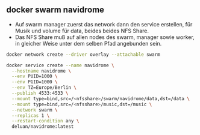 ## docker swarm navidrome

- Auf swarm manager zuerst das network dann den service erstellen, für Musik und volume für data, beides beides NFS Share.
- Das NFS Share muß auf allen nodes des swarm, manager sowie worker, in gleicher Weise unter dem selben Pfad angebunden sein. 
```bash
docker network create --driver overlay --attachable swarm
```
```bash
docker service create --name navidrome \
  --hostname navidrome \
  --env PUID=1000 \
  --env PGID=1000 \
  --env TZ=Europe/Berlin \
  --publish 4533:4533 \
  --mount type=bind,src=/<nfsshare>/swarm/navidrome/data,dst=/data \
  --mount type=bind,src=/<nfsshare>/music,dst=/music \
  --network swarm \
  --replicas 1 \
  --restart-condition any \
  deluan/navidrome:latest
  ```